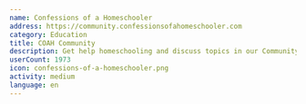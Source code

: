 ```yaml
---
name: Confessions of a Homeschooler
address: https://community.confessionsofahomeschooler.com
category: Education
title: COAH Community
description: Get help homeschooling and discuss topics in our Community Forum
userCount: 1973
icon: confessions-of-a-homeschooler.png
activity: medium
language: en
---
```

